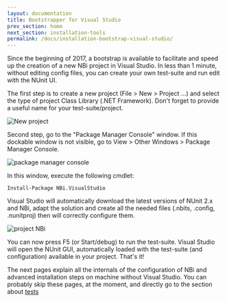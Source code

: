 ```yaml
---
layout: documentation
title: Bootstrapper for Visual Studio
prev_section: home
next_section: installation-tools
permalink: /docs/installation-bootstrap-visual-studio/
---
```


Since the beginning of 2017, a bootstrap is available to facilitate and speed up the creation of a new NBi project in Visual Studio. In less than 1 minute, without editing config files, you can create your own test-suite and run edit with the NUnit UI.

The first step is to create a new project (File > New > Project ...) and select the type of project Class Library (.NET Framework). Don't forget to provide a useful name for your test-suite/project.

![New project](../../img/docs/installation-bootstrap-visual-studio/new-project.png)

Second step, go to the "Package Manager Console" window. If this dockable window is not visible, go to View > Other Windows > Package Manager Console.

![package manager console](../../img/docs/installation-bootstrap-visual-studio/package-manager-console.png)

In this window, execute the following cmdlet:

```
Install-Package NBi.VisualStudio
```  

Visual Studio will automatically download the latest versions of NUnit 2.x and NBi, adapt the solution and create all the needed files (.nbits, .config, .nunitproj) then will correctly configure them. 

![project NBi](../../img/docs/installation-bootstrap-visual-studio/solution-project.png)

You can now press F5 (or Start/debug) to run the test-suite. Visual Studio will open the NUnit GUI, automatically loaded with the test-suite (and configuration) available in your project. That's it!

The next pages explain all the internals of the configuration of NBi and advanced installation steps on machine without Visual Studio. You can probably skip these pages, at the moment, and directly go to the section about [tests](../../docs/compare-equivalence-resultsets/)



